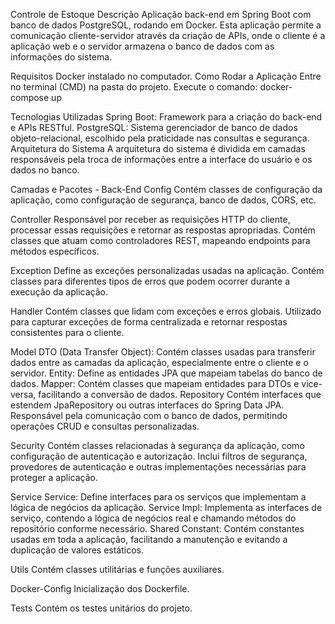 Controle de Estoque
Descrição
Aplicação back-end em Spring Boot com banco de dados PostgreSQL, rodando em Docker. Esta aplicação permite a comunicação cliente-servidor através da criação de APIs, onde o cliente é a aplicação web e o servidor armazena o banco de dados com as informações do sistema.

Requisitos
Docker instalado no computador.
Como Rodar a Aplicação
Entre no terminal (CMD) na pasta do projeto.
Execute o comando:
docker-compose up

Tecnologias Utilizadas
Spring Boot: Framework para a criação do back-end e APIs RESTful.
PostgreSQL: Sistema gerenciador de banco de dados objeto-relacional, escolhido pela praticidade nas consultas e segurança.
Arquitetura do Sistema A arquitetura do sistema é dividida em camadas responsáveis pela troca de informações entre a interface do usuário e os dados no banco.

Camadas e Pacotes - Back-End
Config
Contém classes de configuração da aplicação, como configuração de segurança, banco de dados, CORS, etc.

Controller
Responsável por receber as requisições HTTP do cliente, processar essas requisições e retornar as respostas apropriadas. Contém classes que atuam como controladores REST, mapeando endpoints para métodos específicos.

Exception
Define as exceções personalizadas usadas na aplicação. Contém classes para diferentes tipos de erros que podem ocorrer durante a execução da aplicação.

Handler
Contém classes que lidam com exceções e erros globais. Utilizado para capturar exceções de forma centralizada e retornar respostas consistentes para o cliente.

Model
DTO (Data Transfer Object): Contém classes usadas para transferir dados entre as camadas da aplicação, especialmente entre o cliente e o servidor.
Entity: Define as entidades JPA que mapeiam tabelas do banco de dados.
Mapper: Contém classes que mapeiam entidades para DTOs e vice-versa, facilitando a conversão de dados.
Repository
Contém interfaces que estendem JpaRepository ou outras interfaces do Spring Data JPA. Responsável pela comunicação com o banco de dados, permitindo operações CRUD e consultas personalizadas.

Security
Contém classes relacionadas à segurança da aplicação, como configuração de autenticação e autorização. Inclui filtros de segurança, provedores de autenticação e outras implementações necessárias para proteger a aplicação.

Service
Service: Define interfaces para os serviços que implementam a lógica de negócios da aplicação.
Service Impl: Implementa as interfaces de serviço, contendo a lógica de negócios real e chamando métodos do repositório conforme necessário.
Shared
Constant: Contém constantes usadas em toda a aplicação, facilitando a manutenção e evitando a duplicação de valores estáticos.

Utils
Contém classes utilitárias e funções auxiliares.

Docker-Config
Inicialização dos Dockerfile.

Tests
Contém os testes unitários do projeto.
